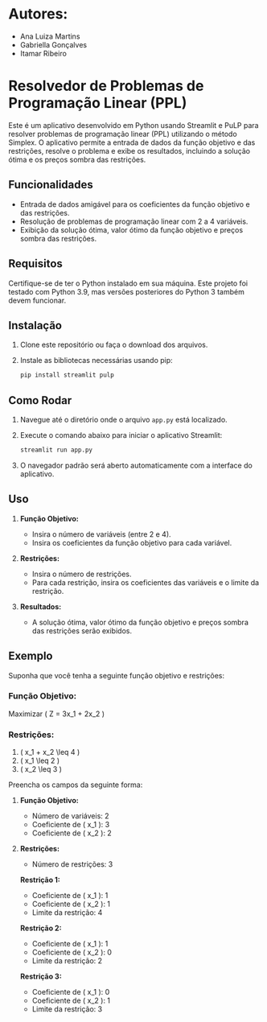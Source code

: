 # Autores:
- Ana Luiza Martins
- Gabriella Gonçalves
- Itamar Ribeiro



# Resolvedor de Problemas de Programação Linear (PPL)

Este é um aplicativo desenvolvido em Python usando Streamlit e PuLP para resolver problemas de programação linear (PPL) utilizando o método Simplex. O aplicativo permite a entrada de dados da função objetivo e das restrições, resolve o problema e exibe os resultados, incluindo a solução ótima e os preços sombra das restrições.

## Funcionalidades

- Entrada de dados amigável para os coeficientes da função objetivo e das restrições.
- Resolução de problemas de programação linear com 2 a 4 variáveis.
- Exibição da solução ótima, valor ótimo da função objetivo e preços sombra das restrições.

## Requisitos

Certifique-se de ter o Python instalado em sua máquina. Este projeto foi testado com Python 3.9, mas versões posteriores do Python 3 também devem funcionar.

## Instalação

1. Clone este repositório ou faça o download dos arquivos.

2. Instale as bibliotecas necessárias usando pip:
    ```bash
    pip install streamlit pulp
    ```

## Como Rodar

1. Navegue até o diretório onde o arquivo `app.py` está localizado.

2. Execute o comando abaixo para iniciar o aplicativo Streamlit:
    ```bash
    streamlit run app.py
    ```

3. O navegador padrão será aberto automaticamente com a interface do aplicativo.

## Uso

1. **Função Objetivo:**
   - Insira o número de variáveis (entre 2 e 4).
   - Insira os coeficientes da função objetivo para cada variável.

2. **Restrições:**
   - Insira o número de restrições.
   - Para cada restrição, insira os coeficientes das variáveis e o limite da restrição.

3. **Resultados:**
   - A solução ótima, valor ótimo da função objetivo e preços sombra das restrições serão exibidos.

## Exemplo

Suponha que você tenha a seguinte função objetivo e restrições:

### Função Objetivo:
Maximizar \( Z = 3x_1 + 2x_2 \)

### Restrições:
1. \( x_1 + x_2 \leq 4 \)
2. \( x_1 \leq 2 \)
3. \( x_2 \leq 3 \)

Preencha os campos da seguinte forma:

1. **Função Objetivo:**
   - Número de variáveis: 2
   - Coeficiente de \( x_1 \): 3
   - Coeficiente de \( x_2 \): 2

2. **Restrições:**
   - Número de restrições: 3

   **Restrição 1:**
   - Coeficiente de \( x_1 \): 1
   - Coeficiente de \( x_2 \): 1
   - Limite da restrição: 4

   **Restrição 2:**
   - Coeficiente de \( x_1 \): 1
   - Coeficiente de \( x_2 \): 0
   - Limite da restrição: 2

   **Restrição 3:**
   - Coeficiente de \( x_1 \): 0
   - Coeficiente de \( x_2 \): 1
   - Limite da restrição: 3